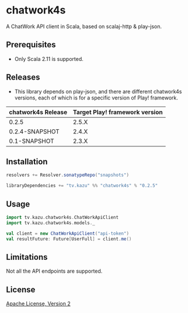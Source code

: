 # chatwork4s

A ChatWork API client in Scala, based on scalaj-http & play-json.

## Prerequisites

* Only Scala 2.11 is supported.

## Releases

* This library depends on play-json, and there are different chatwork4s versions, each of which is for a specific version of
Play! framework.

|chatwork4s Release|Target Play! framework version|
|-------|---------------------|
|0.2.5|2.5.X|
|0.2.4-SNAPSHOT|2.4.X|
|0.1-SNAPSHOT|2.3.X|

## Installation

```scala
resolvers += Resolver.sonatypeRepo("snapshots")

libraryDependencies += "tv.kazu" %% "chatwork4s" % "0.2.5"
```

## Usage

```scala
import tv.kazu.chatwork4s.ChatWorkApiClient
import tv.kazu.chatwork4s.models._

val client = new ChatWorkApiClient("api-token")
val resultFuture: Future[UserFull] = client.me()
```

## Limitations

Not all the API endpoints are supported.

## License

[Apache License, Version 2](http://www.apache.org/licenses/LICENSE-2.0.html)
